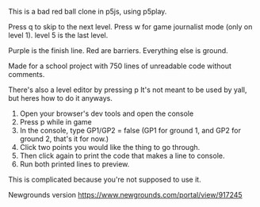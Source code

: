 This is a bad red ball clone in p5js, using p5play.

Press q to skip to the next level.
Press w for game journalist mode (only on level 1).
level 5 is the last level.

Purple is the finish line.
Red are barriers.
Everything else is ground.

Made for a school project with 750 lines of unreadable code without comments.

There's also a level editor by pressing p
It's not meant to be used by yall, but heres how to do it anyways.

1. Open your browser's dev tools and open the console
2. Press p while in game
3. In the console, type GP1/GP2 = false (GP1 for ground 1, and GP2 for ground 2, that's it for now.)
4. Click two points you would like the thing to go through.
5. Then click again to print the code that makes a line to console.
6. Run both printed lines to preview.

This is complicated because you're not supposed to use it.

Newgrounds version
https://www.newgrounds.com/portal/view/917245
